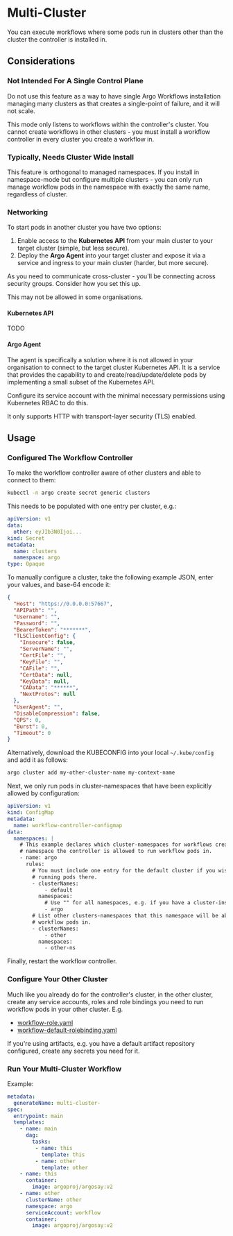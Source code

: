 # Multi-Cluster

You can execute workflows where some pods run in clusters other than the cluster the controller is installed in.

## Considerations 

### Not Intended For A Single Control Plane

Do not use this feature as a way to have single Argo Workflows installation managing many clusters as that creates a single-point of failure, and it will not scale. 

This mode only listens to workflows within the controller's cluster. You cannot create workflows in other clusters - you must install a workflow controller in every cluster you create a workflow in.

### Typically, Needs Cluster Wide Install

This feature is orthogonal to managed namespaces. If you install in namespace-mode but configure multiple clusters - you can only run manage workflow pods in the namespace with exactly the same name, regardless of cluster.

### Networking

To start pods in another cluster you have two options:

1. Enable access to the **Kubernetes API** from your main cluster to your target cluster (simple, but less secure).
2. Deploy the **Argo Agent** into your target cluster and expose it via a service and ingress to your main cluster (harder, but more secure).

As you need to communicate cross-cluster - you'll be connecting across security groups. Consider how you set this up. 

This may not be allowed in some organisations.

#### Kubernetes API

TODO

#### Argo Agent

The agent is specifically a solution where it is not allowed in your organisation to connect to the target cluster Kubernetes API. It is a service that provides the capability to and create/read/update/delete pods by implementing a small subset of the Kubernetes API. 

Configure its service account with the minimal necessary permissions using Kubernetes RBAC to do this.

It only supports HTTP with transport-layer security (TLS) enabled.

## Usage

### Configured The Workflow Controller 

To make the workflow controller aware of other clusters and able to connect to them:

```bash
kubectl -n argo create secret generic clusters
```

This needs to be populated with one entry per cluster, e.g.:

```yaml
apiVersion: v1
data:
  other: eyJIb3N0Ijoi...
kind: Secret
metadata:
  name: clusters
  namespace: argo
type: Opaque
```

To manually configure a cluster, take the following example JSON, enter your values, and base-64 encode it:

```json
{
  "Host": "https://0.0.0.0:57667",
  "APIPath": "",
  "Username": "",
  "Password": "",
  "BearerToken": "*******",
  "TLSClientConfig": {
    "Insecure": false,
    "ServerName": "",
    "CertFile": "",
    "KeyFile": "",
    "CAFile": "",
    "CertData": null,
    "KeyData": null,
    "CAData": "******",
    "NextProtos": null
  },
  "UserAgent": "",
  "DisableCompression": false,
  "QPS": 0,
  "Burst": 0,
  "Timeout": 0
}
```

Alternatively, download the KUBECONFIG into your local `~/.kube/config` and add it as follows:

```bash
argo cluster add my-other-cluster-name my-context-name 
```

Next, we only run pods in cluster-namespaces that have been explicitly allowed by configuration:

```yaml
apiVersion: v1
kind: ConfigMap
metadata:
  name: workflow-controller-configmap
data:
  namespaces: |
    # This example declares which cluster-namespaces for workflows created in the "argo" 
    # namespace the controller is allowed to run workflow pods in.
    - name: argo
      rules:
        # You must include one entry for the default cluster if you wish to continue
        # running pods there.
        - clusterNames:
            - default
          namespaces:
            # Use "" for all namespaces, e.g. if you have a cluster-install.
            - argo            
        # List other clusters-namespaces that this namespace will be able to declare
        # workflow pods in.
        - clusterNames:
            - other
          namespaces:
            - other-ns
```

Finally, restart the workflow controller.

### Configure Your Other Cluster

Much like you already do for the controller's cluster, in the other cluster, create any service accounts, roles and role bindings you need to run workflow pods in your other cluster. E.g.

* [workflow-role.yaml](manifests/quick-start/base/workflow-role.yaml)
* [workflow-default-rolebinding.yaml](manifests/quick-start/base/workflow-default-rolebinding.yaml)

If you're using artifacts, e.g. you have a default artifact repository configured, create any secrets you need for it. 

### Run Your Multi-Cluster Workflow

Example:

```yaml
metadata:
  generateName: multi-cluster-
spec:
  entrypoint: main
  templates:
    - name: main
      dag:
        tasks:
         - name: this
           template: this
         - name: other
           template: other
    - name: this
      container:
        image: argoproj/argosay:v2
    - name: other
      clusterName: other
      namespace: argo
      serviceAccount: workflow
      container:
        image: argoproj/argosay:v2
```
